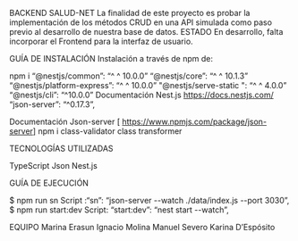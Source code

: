 BACKEND SALUD-NET
La finalidad de este proyecto es probar la implementación de los métodos CRUD en una API simulada como paso previo al desarrollo de nuestra base de datos.
ESTADO
En desarrollo, falta incorporar el Frontend para la interfaz de usuario.

GUÍA DE INSTALACIÓN
Instalación a través de npm de:

npm i
“@nestjs/common”: “^ ^ 10.0.0”
“@nestjs/core”: “^ ^ 10.1.3”
“@nestjs/platform-express”: “^ ^ 10.0.0”
"@nestjs/serve-static ": “^ ^ 4.0.0”
“@nestjs/cli”: “^10.0.0”
Documentación Nest.js https://docs.nestjs.com/
“json-server”: “^0.17.3”,

Documentación Json-server [ https://www.npmjs.com/package/json-server]
npm i class-validator class transformer

TECNOLOGÍAS UTILIZADAS

TypeScript
Json
Nest.js

GUÍA DE EJECUCIÓN

$ npm run sn
Script :“sn”: “json-server --watch ./data/index.js --port 3030”,
$ npm run start:dev
Script: “start:dev”: “nest start --watch”,

EQUIPO
Marina Erasun
Ignacio Molina
Manuel Severo
Karina D’Espósito
